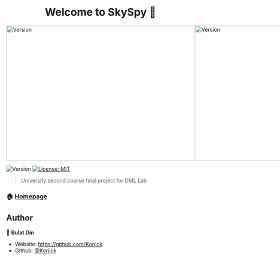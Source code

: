 <h1 align="center">Welcome to SkySpy 👋</h1>
<div style="display: flex;">
<img alt="Version" width="640" height="360" src="https://user-images.githubusercontent.com/32599955/174464284-09b6ab81-f9bc-410f-b930-876c2b37b756.png" />
<img alt="Version" width="640" height="360" src="https://user-images.githubusercontent.com/32599955/174464210-9fd3b6ec-9c98-41d7-ab46-160c46361b70.png" />
  <img alt="Version" width="640" height="360" src="https://user-images.githubusercontent.com/32599955/174464272-964aeeca-475a-4c64-a595-7fb8af8e8041.png" />
</div>
<p>
  <img alt="Version" src="https://img.shields.io/badge/version-1.0-blue.svg?cacheSeconds=2592000" />
  <a href="#" target="_blank">
    <img alt="License: MIT" src="https://img.shields.io/badge/License-MIT-yellow.svg" />
  </a>
</p>

> University second course final project for DML Lab

### 🏠 [Homepage](https://github.com/Korjick/CPP-Basic-XORList)

## Author

👤 **Bulat Din**

* Website: https://github.com/Korjick
* Github: [@Korjick](https://github.com/Korjick)
